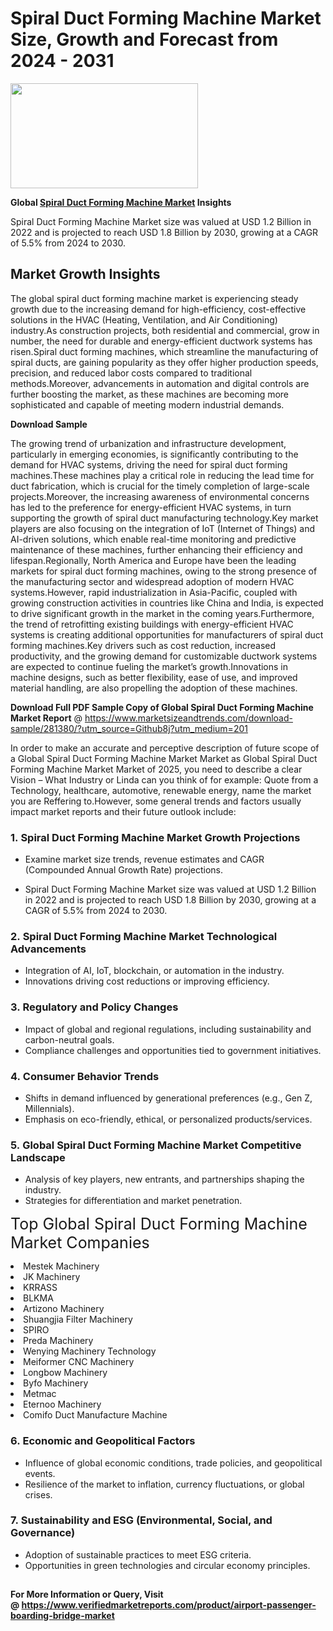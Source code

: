 <H1>Spiral Duct Forming Machine Market Size, Growth and Forecast from 2024 - 2031</H1><img class="aligncenter size-medium wp-image-584254" src="https://thirdeyenews.in/wp-content/uploads/2024/09/Global-Market-Research-300x168.jpeg" alt="" width="300" height="168" /><p><strong>Global&nbsp;<a href="https://www.marketsizeandtrends.com/download-sample/281380/?utm_source=Github8j?utm_medium=201">Spiral Duct Forming Machine Market</a> Insights</strong></p><p>Spiral Duct Forming Machine Market size was valued at USD 1.2 Billion in 2022 and is projected to reach USD 1.8 Billion by 2030, growing at a CAGR of 5.5% from 2024 to 2030.</p><p><h2>Market Growth Insights</h2> <p>The global spiral duct forming machine market is experiencing steady growth due to the increasing demand for high-efficiency, cost-effective solutions in the HVAC (Heating, Ventilation, and Air Conditioning) industry.As construction projects, both residential and commercial, grow in number, the need for durable and energy-efficient ductwork systems has risen.Spiral duct forming machines, which streamline the manufacturing of spiral ducts, are gaining popularity as they offer higher production speeds, precision, and reduced labor costs compared to traditional methods.Moreover, advancements in automation and digital controls are further boosting the market, as these machines are becoming more sophisticated and capable of meeting modern industrial demands.</p> <p><strong>Download Sample</strong></p> <p>The growing trend of urbanization and infrastructure development, particularly in emerging economies, is significantly contributing to the demand for HVAC systems, driving the need for spiral duct forming machines.These machines play a critical role in reducing the lead time for duct fabrication, which is crucial for the timely completion of large-scale projects.Moreover, the increasing awareness of environmental concerns has led to the preference for energy-efficient HVAC systems, in turn supporting the growth of spiral duct manufacturing technology.Key market players are also focusing on the integration of IoT (Internet of Things) and AI-driven solutions, which enable real-time monitoring and predictive maintenance of these machines, further enhancing their efficiency and lifespan.Regionally, North America and Europe have been the leading markets for spiral duct forming machines, owing to the strong presence of the manufacturing sector and widespread adoption of modern HVAC systems.However, rapid industrialization in Asia-Pacific, coupled with growing construction activities in countries like China and India, is expected to drive significant growth in the market in the coming years.Furthermore, the trend of retrofitting existing buildings with energy-efficient HVAC systems is creating additional opportunities for manufacturers of spiral duct forming machines.Key drivers such as cost reduction, increased productivity, and the growing demand for customizable ductwork systems are expected to continue fueling the market’s growth.Innovations in machine designs, such as better flexibility, ease of use, and improved material handling, are also propelling the adoption of these machines.<p><span class=""><strong>Download Full PDF Sample Copy of Global Spiral Duct Forming Machine Market Report</strong> @ <a href="https://www.marketsizeandtrends.com/download-sample/281380/?utm_source=Github8j?utm_medium=201" target="_blank">https://www.marketsizeandtrends.com/download-sample/281380/?utm_source=Github8j?utm_medium=201</a></span></p><p>In order to make an accurate and perceptive description of future scope of a Global&nbsp;Spiral Duct Forming Machine Market Market as Global&nbsp;Spiral Duct Forming Machine Market Market of 2025, you need to describe a clear Vision &ndash; What Industry or Linda can you think of for example: Quote from a Technology, healthcare, automotive, renewable energy, name the market you are Reffering to.However, some general trends and factors usually impact market reports and their future outlook include:</p><h3>1.&nbsp;<strong>Spiral Duct Forming Machine Market Growth Projections</strong></h3><ul><li>Examine market size trends, revenue estimates and CAGR (Compounded Annual Growth Rate) projections.</li><li><p>Spiral Duct Forming Machine Market size was valued at USD 1.2 Billion in 2022 and is projected to reach USD 1.8 Billion by 2030, growing at a CAGR of 5.5% from 2024 to 2030.</p></li></ul><h3>2.&nbsp;<strong>Spiral Duct Forming Machine Market Technological Advancements</strong></h3><ul><li>Integration of AI, IoT, blockchain, or automation in the industry.</li><li>Innovations driving cost reductions or improving efficiency.</li></ul><h3>3.&nbsp;<strong>Regulatory and Policy Changes</strong></h3><ul><li>Impact of global and regional regulations, including sustainability and carbon-neutral goals.</li><li>Compliance challenges and opportunities tied to government initiatives.</li></ul><h3>4.&nbsp;<strong>Consumer Behavior Trends</strong></h3><ul><li>Shifts in demand influenced by generational preferences (e.g., Gen Z, Millennials).</li><li>Emphasis on eco-friendly, ethical, or personalized products/services.</li></ul><h3>5.&nbsp;<strong>Global Spiral Duct Forming Machine Market Competitive Landscape</strong></h3><ul><li>Analysis of key players, new entrants, and partnerships shaping the industry.</li><li>Strategies for differentiation and market penetration.</li></ul><p data-pm-slice="1 1 []"><span style="color: inherit; font-family: inherit; font-size: 25px;">Top Global Spiral Duct Forming Machine Market Companies</span></p><div class="" data-test-id=""><p><li>Mestek Machinery</li><li> JK Machinery</li><li> KRRASS</li><li> BLKMA</li><li> Artizono Machinery</li><li> Shuangjia Filter Machinery</li><li> SPIRO</li><li> Preda Machinery</li><li> Wenying Machinery Technology</li><li> Meiformer CNC Machinery</li><li> Longbow Machinery</li><li> Byfo Machinery</li><li> Metmac</li><li> Eternoo Machinery</li><li> Comifo Duct Manufacture Machine</li></p></div><h3>6.&nbsp;<strong>Economic and Geopolitical Factors</strong></h3><ul><li>Influence of global economic conditions, trade policies, and geopolitical events.</li><li>Resilience of the market to inflation, currency fluctuations, or global crises.</li></ul><h3>7.&nbsp;<strong>Sustainability and ESG (Environmental, Social, and Governance)</strong></h3><ul><li>Adoption of sustainable practices to meet ESG criteria.</li><li>Opportunities in green technologies and circular economy principles.</li></ul><h2><strong style="font-size: 14px;">For More Information or Query, Visit @&nbsp;</strong><a style="background-color: #ffffff; font-size: 14px;" href="https://www.marketsizeandtrends.com/report/spiral-duct-forming-machine-market/" target="_blank">https://www.verifiedmarketreports.com/product/airport-passenger-boarding-bridge-market</a></h2>